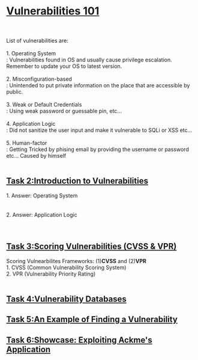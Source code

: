 <h1><ins>Vulnerabilities 101</ins></h1><br><br>
List of vulnerabilities are:<br><br>
1. Operating System <br> : Vulnerabilities found in OS and usually cause privilege escalation. Remember to update your OS to latest version.<br><br>
2. Misconfiguration-based <br> : Unintended to put private information on the place that are accessible by public.<br><br>
3. Weak or Default Credentials<br> : Using weak password or guessable pin, etc...<br><br>
4. Application Logic<br> : Did not sanitize the user input and make it vulnerable to SQLi or XSS etc...<br><br>
5. Human-factor<br> : Getting Tricked by phising email by providing the username or password etc... Caused by himself<br><br>

<h2><ins>Task 2:Introduction to Vulnerabilities</ins></h2>
1. Answer: Operating System<br><br><br>
2. Answer: Application Logic <br><br><br>
<h2><ins>Task 3:Scoring Vulnerabilities (CVSS & VPR)</ins></h2>
Scoring Vulnearbilites Frameworks: (1)<b>CVSS</b> and (2)<b>VPR</b><br>
1. CVSS (Common Vulnerability Scoring System)<br>
2. VPR (Vulnerability Priority Rating)<br><br>
<h2><ins>Task 4:Vulnerability Databases</ins></h2>
<h2><ins>Task 5:An Example of Finding a Vulnerability</ins></h2>
<h2><ins>Task 6:Showcase: Exploiting Ackme's Application</ins></h2>
